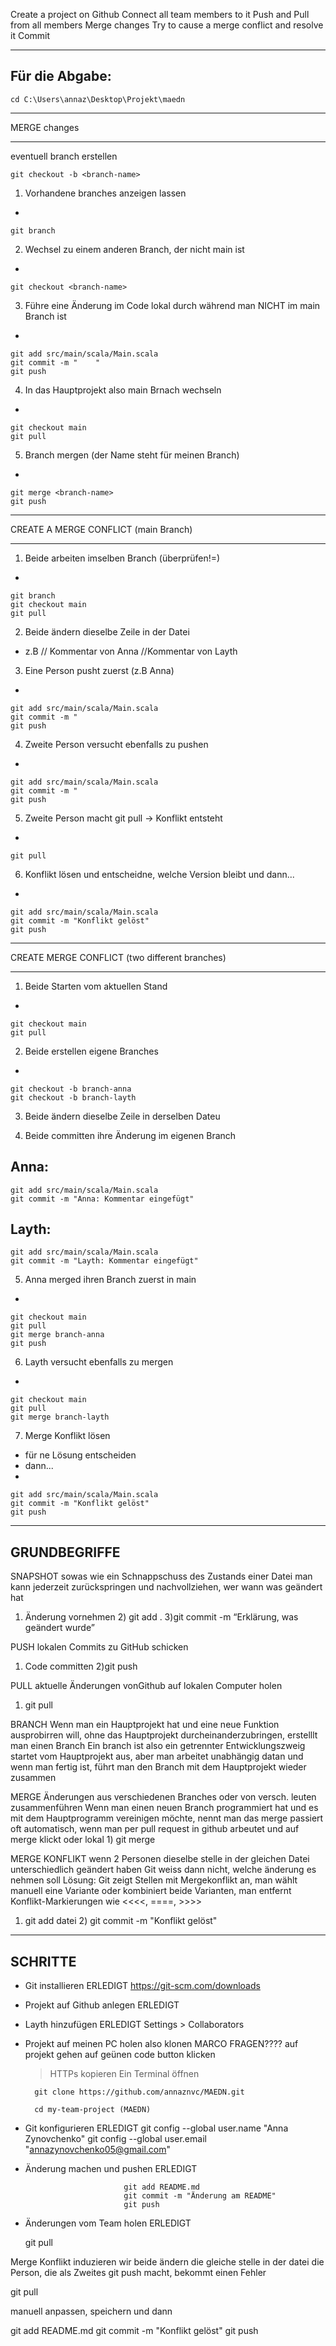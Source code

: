 Create a project on Github
Connect all team members to it
Push and Pull from all members
Merge changes
Try to cause a merge conflict and resolve it
Commit

--------------------------------
Für die Abgabe:
----------------------------------

    cd C:\Users\annaz\Desktop\Projekt\maedn


*********************************
MERGE changes
*********************************

eventuell branch erstellen


    git checkout -b <branch-name>


1) Vorhandene branches anzeigen lassen
-


    git branch



2) Wechsel zu einem anderen Branch, der nicht main ist
-

    git checkout <branch-name>

3) Führe eine Änderung im Code lokal durch während man NICHT im main Branch ist
-

    git add src/main/scala/Main.scala
    git commit -m "    "
    git push

4) In das Hauptprojekt also main Brnach wechseln
-

    git checkout main
    git pull 

5) Branch mergen (der Name steht für meinen Branch)
-

    git merge <branch-name>
    git push



******************************
CREATE A MERGE CONFLICT (main Branch)
*******************************

1) Beide arbeiten imselben Branch (überprüfen!=)
-

    git branch
    git checkout main
    git pull

2) Beide ändern dieselbe Zeile in der Datei
- z.B
// Kommentar von Anna
//Kommentar von Layth

3) Eine Person pusht zuerst (z.B Anna)
-

    git add src/main/scala/Main.scala
    git commit -m "
    git push

4) Zweite Person versucht ebenfalls zu pushen
-

    git add src/main/scala/Main.scala
    git commit -m "
    git push

5) Zweite Person macht git pull -> Konflikt entsteht
-

    git pull

6) Konflikt lösen und entscheidne, welche Version bleibt und dann...
-

    git add src/main/scala/Main.scala
    git commit -m "Konflikt gelöst"
    git push



****************************************************
CREATE MERGE CONFLICT (two different branches)
****************************************************

1) Beide Starten vom aktuellen Stand
-

    git checkout main
    git pull

2) Beide erstellen eigene Branches
-

    git checkout -b branch-anna
    git checkout -b branch-layth

3) Beide ändern dieselbe Zeile in derselben Dateu

4) Beide committen ihre Änderung im eigenen Branch

Anna:
-

    git add src/main/scala/Main.scala
    git commit -m "Anna: Kommentar eingefügt"

Layth: 
-

    git add src/main/scala/Main.scala
    git commit -m "Layth: Kommentar eingefügt"

5) Anna merged ihren Branch zuerst in main
-

    git checkout main
    git pull
    git merge branch-anna
    git push

6) Layth versucht ebenfalls zu mergen
-

    git checkout main
    git pull
    git merge branch-layth

7) Merge Konflikt lösen
- für ne Lösung entscheiden
- dann...
-

    git add src/main/scala/Main.scala
    git commit -m "Konflikt gelöst"
    git push













--------------------------
GRUNDBEGRIFFE
--------------------------


SNAPSHOT
sowas wie ein Schnappschuss des Zustands einer Datei
man kann jederzeit zurückspringen und nachvollziehen, wer wann was geändert hat
1) Änderung vornehmen 2) git add . 3)git commit -m “Erklärung, was geändert wurde”

PUSH
lokalen Commits zu GitHub schicken
1) Code committen 2)git push

PULL
aktuelle Änderungen vonGithub auf lokalen Computer holen
1) git pull

BRANCH
Wenn man ein Hauptprojekt hat und eine neue Funktion ausprobirren will, ohne das Hauptprojekt durcheinanderzubringen, erstelllt man einen Branch
Ein branch ist also ein getrennter Entwicklungszweig
startet vom Hauptprojekt aus, aber man arbeitet unabhängig datan und wenn man fertig ist, führt man den Branch mit dem Hauptprojekt wieder zusammen

MERGE
Änderungen aus verschiedenen Branches oder von versch. leuten zusammenführen
Wenn man einen neuen Branch programmiert hat und es mit dem Hauptprogramm vereinigen möchte, nennt man das merge
passiert oft automatisch, wenn man per pull request in github arbeutet und auf merge klickt
oder lokal 1) git merge <branch-name>

MERGE KONFLIKT
wenn 2 Personen dieselbe stelle in der gleichen Datei unterschiedlich geändert haben
Git weiss dann nicht, welche änderung es nehmen soll
Lösung: Git zeigt Stellen mit Mergekonflikt an, man wählt manuell eine Variante oder kombiniert beide Varianten, man entfernt Konflikt-Markierungen wie <<<<, ====, >>>>
1) git add datei 2) git commit -m "Konflikt gelöst"


-----------------------------------------------------------
SCHRITTE
-----------------------------------------------------------

- Git installieren ERLEDIGT
    https://git-scm.com/downloads

- Projekt auf Github anlegen ERLEDIGT

- Layth hinzufügen ERLEDIGT
    Settings > Collaborators

- Projekt auf meinen PC holen also klonen MARCO FRAGEN????
    auf projekt gehen
    auf geünen code button klicken
    > HTTPs kopieren
    Ein Terminal öffnen


        git clone https://github.com/annaznvc/MAEDN.git

        cd my-team-project (MAEDN)

- Git konfigurieren ERLEDIGT
        git config --global user.name "Anna Zynovchenko"
        git config --global user.email "annazynovchenko05@gmail.com"

- Änderung machen und pushen ERLEDIGT

                            git add README.md
                            git commit -m "Änderung am README"
                            git push

- Änderungen vom Team holen ERLEDIGT

    git pull


Merge Konflikt induzieren
wir beide ändern die gleiche stelle in der datei
die Person, die als Zweites git push macht, bekommt einen Fehler

git pull

manuell anpassen, speichern und dann

git add README.md
git commit -m "Konflikt gelöst"
git push





